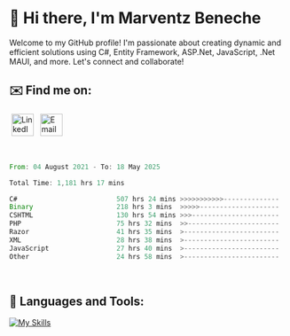 # 👋 Hi there, I'm Marventz Beneche

Welcome to my GitHub profile! I'm passionate about creating dynamic and efficient solutions using C#, Entity Framework, ASP.Net, JavaScript, .Net MAUI, and more. Let's connect and collaborate!

## ✉️ Find me on:
 <a href="https://linkedin.com/in/benechem" target="_blank" rel="noopener noreferrer"> <img src="https://icons.iconarchive.com/icons/limav/flat-gradient-social/512/Linkedin-icon.png" alt="LinkedIn" height="40" style="vertical-align:top; margin:4px"></a>
 <a href="mailto:info@benechem.co"> <img src="https://icons.iconarchive.com/icons/dtafalonso/android-lollipop/512/Gmail-icon.png" alt="Email" height="40" style="vertical-align:top; margin:4px"></a>
</p>

<br/>
<!--START_SECTION:waka-->

```rust
From: 04 August 2021 - To: 18 May 2025

Total Time: 1,181 hrs 17 mins

C#                         507 hrs 24 mins >>>>>>>>>>>--------------   42.06 %
Binary                     218 hrs 3 mins  >>>>>--------------------   18.08 %
CSHTML                     130 hrs 54 mins >>>----------------------   10.85 %
PHP                        75 hrs 32 mins  >>-----------------------   06.26 %
Razor                      41 hrs 35 mins  >------------------------   03.45 %
XML                        28 hrs 38 mins  >------------------------   02.37 %
JavaScript                 27 hrs 40 mins  >------------------------   02.29 %
Other                      24 hrs 58 mins  >------------------------   02.07 %
```

<!--END_SECTION:waka-->
<br />

## 🧰 Languages and Tools:

[![My Skills](https://skillicons.dev/icons?i=js,html,css,cs,java,php,mysql,dotnet,bootstrap,visualstudio,vscode,androidstudio,azure,xd,wordpress,raspberrypi)](https://skillicons.dev)
<br />

